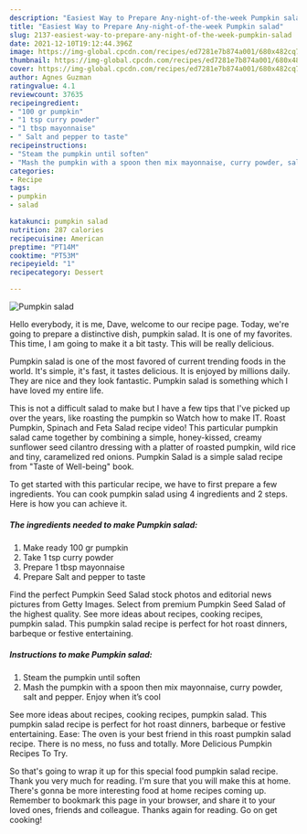 ```yaml
---
description: "Easiest Way to Prepare Any-night-of-the-week Pumpkin salad"
title: "Easiest Way to Prepare Any-night-of-the-week Pumpkin salad"
slug: 2137-easiest-way-to-prepare-any-night-of-the-week-pumpkin-salad
date: 2021-12-10T19:12:44.396Z
image: https://img-global.cpcdn.com/recipes/ed7281e7b874a001/680x482cq70/pumpkin-salad-recipe-main-photo.jpg
thumbnail: https://img-global.cpcdn.com/recipes/ed7281e7b874a001/680x482cq70/pumpkin-salad-recipe-main-photo.jpg
cover: https://img-global.cpcdn.com/recipes/ed7281e7b874a001/680x482cq70/pumpkin-salad-recipe-main-photo.jpg
author: Agnes Guzman
ratingvalue: 4.1
reviewcount: 37635
recipeingredient:
- "100 gr pumpkin"
- "1 tsp curry powder"
- "1 tbsp mayonnaise"
- " Salt and pepper to taste"
recipeinstructions:
- "Steam the pumpkin until soften"
- "Mash the pumpkin with a spoon then mix mayonnaise, curry powder, salt and pepper. Enjoy when it’s cool"
categories:
- Recipe
tags:
- pumpkin
- salad

katakunci: pumpkin salad 
nutrition: 287 calories
recipecuisine: American
preptime: "PT14M"
cooktime: "PT53M"
recipeyield: "1"
recipecategory: Dessert

---
```



![Pumpkin salad](https://img-global.cpcdn.com/recipes/ed7281e7b874a001/680x482cq70/pumpkin-salad-recipe-main-photo.jpg)

Hello everybody, it is me, Dave, welcome to our recipe page. Today, we're going to prepare a distinctive dish, pumpkin salad. It is one of my favorites. This time, I am going to make it a bit tasty. This will be really delicious.

Pumpkin salad is one of the most favored of current trending foods in the world. It's simple, it's fast, it tastes delicious. It is enjoyed by millions daily. They are nice and they look fantastic. Pumpkin salad is something which I have loved my entire life.

This is not a difficult salad to make but I have a few tips that I've picked up over the years, like roasting the pumpkin so Watch how to make IT. Roast Pumpkin, Spinach and Feta Salad recipe video! This particular pumpkin salad came together by combining a simple, honey-kissed, creamy sunflower seed cilantro dressing with a platter of roasted pumpkin, wild rice and tiny, caramelized red onions. Pumpkin Salad is a simple salad recipe from "Taste of Well-being" book.


To get started with this particular recipe, we have to first prepare a few ingredients. You can cook pumpkin salad using 4 ingredients and 2 steps. Here is how you can achieve it.

<!--inarticleads1-->

##### The ingredients needed to make Pumpkin salad:

1. Make ready 100 gr pumpkin
1. Take 1 tsp curry powder
1. Prepare 1 tbsp mayonnaise
1. Prepare  Salt and pepper to taste


Find the perfect Pumpkin Seed Salad stock photos and editorial news pictures from Getty Images. Select from premium Pumpkin Seed Salad of the highest quality. See more ideas about recipes, cooking recipes, pumpkin salad. This pumpkin salad recipe is perfect for hot roast dinners, barbeque or festive entertaining. 

<!--inarticleads2-->

##### Instructions to make Pumpkin salad:

1. Steam the pumpkin until soften
1. Mash the pumpkin with a spoon then mix mayonnaise, curry powder, salt and pepper. Enjoy when it’s cool


See more ideas about recipes, cooking recipes, pumpkin salad. This pumpkin salad recipe is perfect for hot roast dinners, barbeque or festive entertaining. Ease: The oven is your best friend in this roast pumpkin salad recipe. There is no mess, no fuss and totally. More Delicious Pumpkin Recipes To Try. 

So that's going to wrap it up for this special food pumpkin salad recipe. Thank you very much for reading. I'm sure that you will make this at home. There's gonna be more interesting food at home recipes coming up. Remember to bookmark this page in your browser, and share it to your loved ones, friends and colleague. Thanks again for reading. Go on get cooking!
